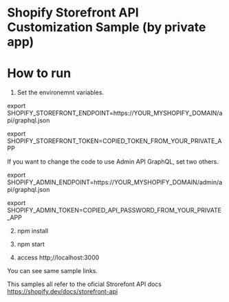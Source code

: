 # Shopify Storefront API Customization Sample (by private app)

# How to run

1. Set the environemnt variables.

export SHOPIFY_STOREFRONT_ENDPOINT=https://YOUR_MYSHOPIFY_DOMAIN/api/graphql.json

export SHOPIFY_STOREFRONT_TOKEN=COPIED_TOKEN_FROM_YOUR_PRIVATE_APP

If you want to change the code to use Admin API GraphQL, set two others.

export SHOPIFY_ADMIN_ENDPOINT=https://YOUR_MYSHOPIFY_DOMAIN/admin/api/graphql.json

export SHOPIFY_ADMIN_TOKEN=COPIED_API_PASSWORD_FROM_YOUR_PRIVATE_APP

2. npm install

3. npm start

4. access http;//localhost:3000

You can see same sample links.

This samples all refer to the oficial Strorefont API docs
https://shopify.dev/docs/storefront-api
